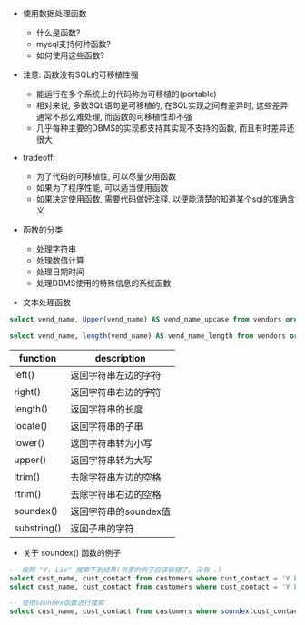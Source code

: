 + 使用数据处理函数
    + 什么是函数?
    + mysql支持何种函数?
    + 如何使用这些函数?

+ 注意: 函数没有SQL的可移植性强
    + 能运行在多个系统上的代码称为可移植的(portable)
    + 相对来说, 多数SQL语句是可移植的, 在SQL实现之间有差异时, 这些差异通常不那么难处理, 而函数的可移植性却不强
    + 几乎每种主要的DBMS的实现都支持其实现不支持的函数, 而且有时差异还很大

+ tradeoff:
    + 为了代码的可移植性, 可以尽量少用函数
    + 如果为了程序性能, 可以适当使用函数
    + 如果决定使用函数, 需要代码做好注释, 以便能清楚的知道某个sql的准确含义

+ 函数的分类
    + 处理字符串
    + 处理数值计算
    + 处理日期时间
    + 处理DBMS使用的特殊信息的系统函数

+ 文本处理函数

```sql
select vend_name, Upper(vend_name) AS vend_name_upcase from vendors order by vend_name;

select vend_name, length(vend_name) AS vend_name_length from vendors order by vend_name;
```

function    | description
------------|-----------------------
left()      | 返回字符串左边的字符
right()     | 返回字符串右边的字符
length()    | 返回字符串的长度
locate()    | 返回字符串的子串
lower()     | 返回字符串转为小写
upper()     | 返回字符串转为大写
ltrim()     | 去除字符串左边的空格
rtrim()     | 去除字符串右边的空格
soundex()   | 返回字符串的soundex值
substring() | 返回子串的字符

+ 关于 soundex() 函数的例子

```sql
-- 按照 "Y. Lie" 搜索不到结果(书里的例子应该输错了, 没有 .)
select cust_name, cust_contact from customers where cust_contact = 'Y Lie';
select cust_name, cust_contact from customers where cust_contact = 'Y Lee'; -- 这是数据库的记录

-- 使用soundex函数进行搜索
select cust_name, cust_contact from customers where soundex(cust_contact) = soundex('Y Lie');

```
